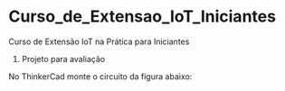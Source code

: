 # Curso_de_Extensao_IoT_Iniciantes
Curso de Extensão IoT na Prática para Iniciantes


1) Projeto para avaliação

No ThinkerCad monte o circuito da figura abaixo:
